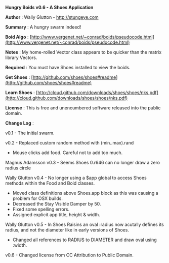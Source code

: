 **Hungry Boids v0.6 - A Shoes Application**

**Author** : Wally Glutton - http://stungeye.com

**Summary** : A hungry swarm indeed!

**Boid Algo** : [http://www.vergenet.net/~conrad/boids/pseudocode.html](http://www.vergenet.net/~conrad/boids/pseudocode.html)

**Notes** : My home-rolled Vector class appears to be quicker than the matrix library Vectors.

**Required** : You must have Shoes installed to view the boids.

**Get Shoes** : [http://github.com/shoes/shoes#readme](http://github.com/shoes/shoes#readme)

**Learn Shoes** : [http://cloud.github.com/downloads/shoes/shoes/nks.pdf](http://cloud.github.com/downloads/shoes/shoes/nks.pdf)

**License** : This is free and unencumbered software released into the public domain.


**Change Log** :    

v0.1 - The initial swarm.

v0.2 - Replaced custom random method with (min..max).rand
- Mouse clicks add food. Careful not to add too much.

Magnus Adamsson   v0.3 - Seems Shoes 0.r646 can no longer draw a zero radius circle

Wally  Glutton    v0.4 - No longer using a $app global to access Shoes methods within the Food and Boid classes.
- Moved class definitions above Shoes.app block as this was causing a problem for OSX builds.
- Decreased the Stay Visible Damper by 50.
- Fixed some spelling errors.
- Assigned explicit app title, height & width.

Wally Glutton     v0.5 - In Shoes Raisins an oval :radius now acutally defines its radius, and not the diameter like in early versions of Shoes.
- Changed all references to RADIUS to DIAMETER and draw oval using :width.

v0.6 - Changed license from CC Attribution to Public Domain.